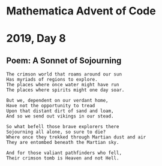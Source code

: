 # Mathematica Advent of Code
# 2019, Day 8

## Poem: A Sonnet of Sojourning

	The crimson world that roams around our sun
	Has myriads of regions to explore.
	The places where once water might have run
	The places where spirits might one day soar.

	But we, dependent on our verdant home,
	Have not the opportunity to tread
	Upon that distant dirt of sand and loam,
	And so we send out vikings in our stead.
	
	So what befell those brave explorers there
	Sojourning all alone, so sure to die?
	Where once they trekked through Martian dust and air
	They are entombed beneath the Martian sky.
	
	And for those valiant pathfinders who fell,
	Their crimson tomb is Heaven and not Hell.
